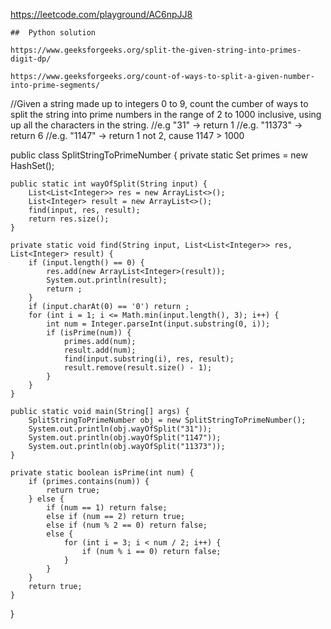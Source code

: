 https://leetcode.com/playground/AC6npJJ8

    
    ##  Python solution 
    
    https://www.geeksforgeeks.org/split-the-given-string-into-primes-digit-dp/
    
    https://www.geeksforgeeks.org/count-of-ways-to-split-a-given-number-into-prime-segments/
    
    
    

//Given a string made up to integers 0 to 9, count the cumber of ways to split the string into prime numbers in the range of 2 to 1000 inclusive, using up all the characters in the string.
//e.g "31" -> return 1
//e.g. "11373" -> return 6
//e.g. "1147" -> return 1 not 2, cause 1147 > 1000


public class SplitStringToPrimeNumber {
    private static Set<Integer> primes = new HashSet<Integer>();
    
    public static int wayOfSplit(String input) {
        List<List<Integer>> res = new ArrayList<>();
        List<Integer> result = new ArrayList<>();
        find(input, res, result);
        return res.size();
    }
    
    private static void find(String input, List<List<Integer>> res, List<Integer> result) {
        if (input.length() == 0) {
            res.add(new ArrayList<Integer>(result));
            System.out.println(result);
            return ;
        }
        if (input.charAt(0) == '0') return ;
        for (int i = 1; i <= Math.min(input.length(), 3); i++) {
            int num = Integer.parseInt(input.substring(0, i));
            if (isPrime(num)) {
                primes.add(num);
                result.add(num);
                find(input.substring(i), res, result);
                result.remove(result.size() - 1);
            }
        }
    }
    
    public static void main(String[] args) {
        SplitStringToPrimeNumber obj = new SplitStringToPrimeNumber();
        System.out.println(obj.wayOfSplit("31"));
        System.out.println(obj.wayOfSplit("1147"));
        System.out.println(obj.wayOfSplit("11373"));
    }
    
    private static boolean isPrime(int num) {
        if (primes.contains(num)) {
            return true;
        } else {
            if (num == 1) return false;
            else if (num == 2) return true;
            else if (num % 2 == 0) return false;
            else {
                for (int i = 3; i < num / 2; i++) {
                    if (num % i == 0) return false;
                }
            }
        }
        return true;
    }
}

    
    
    

    
    
